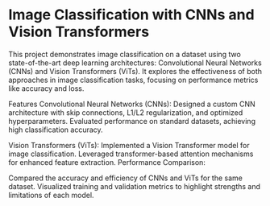# Image Classification with CNNs and Vision Transformers
This project demonstrates image classification on a dataset using two state-of-the-art deep learning architectures: Convolutional Neural Networks (CNNs) and Vision Transformers (ViTs). It explores the effectiveness of both approaches in image classification tasks, focusing on performance metrics like accuracy and loss.

Features
Convolutional Neural Networks (CNNs):
Designed a custom CNN architecture with skip connections, L1/L2 regularization, and optimized hyperparameters.
Evaluated performance on standard datasets, achieving high classification accuracy.

Vision Transformers (ViTs):
Implemented a Vision Transformer model for image classification.
Leveraged transformer-based attention mechanisms for enhanced feature extraction.
Performance Comparison:

Compared the accuracy and efficiency of CNNs and ViTs for the same dataset.
Visualized training and validation metrics to highlight strengths and limitations of each model.
